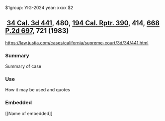$1group: YIG-2024
year: xxxx
$2
##  [34 Cal. 3d 441](https://law.justia.com/cases/california/supreme-court/3d/34/441.html), 480, [194 Cal. Rptr. 390](https://law.justia.com/cases/california/supreme-court/3d/34/441.html), 414, [668 P.2d 697](https://law.justia.com/cases/california/supreme-court/3d/34/441.html), 721 (1983)

https://law.justia.com/cases/california/supreme-court/3d/34/441.html

### Summary

Summary of case

### Use

How it may be used and quotes

### Embedded

[[Name of embedded]]